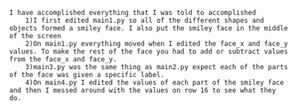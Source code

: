     I have accomplished everything that I was told to accomplished
        1)I first edited main1.py so all of the different shapes and objects formed a smiley face. I also put the smiley face in the middle of the screen
        2)On main1.py everything moved when I edited the face_x and face_y values. To make the rest of the face you had to add or subtract values from the face_x and face_y.
        3)main3.py was the same thing as main2.py expect each of the parts of the face was given a specific label.
        4)On main4.py I edited the values of each part of the smiley face and then I messed around with the values on row 16 to see what they do.